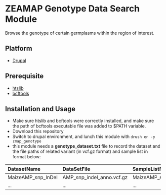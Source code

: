 # ZEAMAP Genotype Data Search Module

Browse the genotype of certain germplasms within the region of interest.

## Platform

- [Drupal](https://www.drupal.org/)

## Prerequisite

- [htslib](https://github.com/samtools/htslib)
- [bcftools](https://github.com/samtools/bcftools)

## Installation and Usage

- Make sure htslib and bcftools were correctly installed, and make sure the path of bcftools executable file was added to $PATH variable.
- Download this repository
- Switch to drupal environment, and lunch this module with
    `drush en -y zmap_genotype`
- this module needs a **genotype_dataset.txt** file to record the dataset and the file paths of related variant (in vcf.gz format) and sample list in format below:

| DatasetName        | DataSetFile               | SampleListFile                |
| :----------------- | :------------------------ | :---------------------------- |
| MaizeAMP_snp_InDel | AMP_snp_indel_anno.vcf.gz | MaizeAMP_snp_InDel_sample.txt |
| ... | ... | ... |






